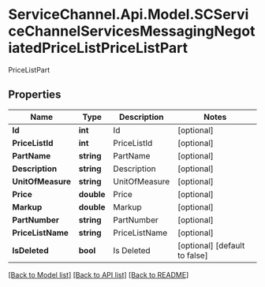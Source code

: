 # ServiceChannel.Api.Model.SCServiceChannelServicesMessagingNegotiatedPriceListPriceListPart
PriceListPart

## Properties

Name | Type | Description | Notes
------------ | ------------- | ------------- | -------------
**Id** | **int** | Id | [optional] 
**PriceListId** | **int** | PriceListId | [optional] 
**PartName** | **string** | PartName | [optional] 
**Description** | **string** | Description | [optional] 
**UnitOfMeasure** | **string** | UnitOfMeasure | [optional] 
**Price** | **double** | Price | [optional] 
**Markup** | **double** | Markup | [optional] 
**PartNumber** | **string** | PartNumber | [optional] 
**PriceListName** | **string** | PriceListName | [optional] 
**IsDeleted** | **bool** | Is Deleted | [optional] [default to false]

[[Back to Model list]](../README.md#documentation-for-models) [[Back to API list]](../README.md#documentation-for-api-endpoints) [[Back to README]](../README.md)

